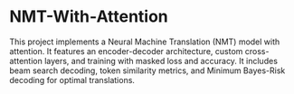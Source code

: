 # NMT-With-Attention
This project implements a Neural Machine Translation (NMT) model with attention. It features an encoder-decoder architecture, custom cross-attention layers, and training with masked loss and accuracy. It includes beam search decoding, token similarity metrics, and Minimum Bayes-Risk decoding for optimal translations.
